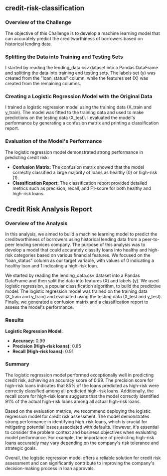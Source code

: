 ## credit-risk-classification

### Overview of the Challenge

The objective of this Challenge is to develop a machine learning model that can accurately predict the creditworthiness of borrowers based on historical lending data. 

### Splitting the Data into Training and Testing Sets

I started by reading the lending_data.csv dataset into a Pandas DataFrame and splitting the data into training and testing sets. The labels set (y) was created from the "loan_status" column, while the features set (X) was created from the remaining columns.

### Creating a Logistic Regression Model with the Original Data

I trained a logistic regression model using the training data (X_train and y_train). The model was fitted to the training data and used to make predictions on the testing data (X_test). I evaluated the model's performance by generating a confusion matrix and printing a classification report.

### Evaluation of the Model's Performance

The logistic regression model demonstrated strong performance in predicting credit risk:
- **Confusion Matrix:** The confusion matrix showed that the model correctly classified a large majority of loans as healthy (0) or high-risk (1).
- **Classification Report:** The classification report provided detailed metrics such as precision, recall, and F1-score for both healthy and high-risk loans.

## Credit Risk Analysis Report

### Overview of the Analysis

In this analysis, we aimed to build a machine learning model to predict the creditworthiness of borrowers using historical lending data from a peer-to-peer lending services company. The purpose of this analysis was to develop a model that could accurately classify loans into healthy and high-risk categories based on various financial features. We focused on the "loan_status" column as our target variable, with values of 0 indicating a healthy loan and 1 indicating a high-risk loan.

We started by reading the lending_data.csv dataset into a Pandas DataFrame and then split the data into features (X) and labels (y). We used logistic regression, a popular classification algorithm, to build the predictive model. The logistic regression model was trained on the training data (X_train and y_train) and evaluated using the testing data (X_test and y_test). Finally, we generated a confusion matrix and a classification report to assess the model's performance.

### Results

**Logistic Regression Model:**
- **Accuracy:** 0.99
- **Precision (High-risk loans):** 0.85
- **Recall (High-risk loans):** 0.91

### Summary

The logistic regression model performed exceptionally well in predicting credit risk, achieving an accuracy score of 0.99. The precision score for high-risk loans indicates that 85% of the loans predicted as high-risk were correctly classified among all predicted high-risk loans. Additionally, the recall score for high-risk loans suggests that the model correctly identified 91% of the actual high-risk loans among all actual high-risk loans.

Based on the evaluation metrics, we recommend deploying the logistic regression model for credit risk assessment. The model demonstrates strong performance in identifying high-risk loans, which is crucial for mitigating potential losses associated with defaults. However, it's essential to consider the problem context and business objectives when evaluating model performance. For example, the importance of predicting high-risk loans accurately may vary depending on the company's risk tolerance and strategic goals.

Overall, the logistic regression model offers a reliable solution for credit risk assessment and can significantly contribute to improving the company's decision-making process in loan approvals.

